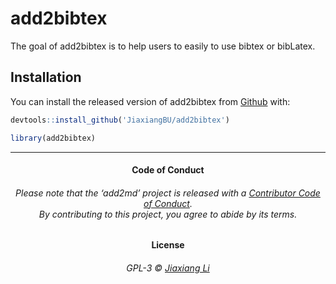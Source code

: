 
<!-- README.md is generated from README.Rmd. Please edit that file -->

# add2bibtex

The goal of add2bibtex is to help users to easily to use bibtex or
bibLatex.

## Installation

You can install the released version of add2bibtex from
[Github](https://github.com/JiaxiangBU/add2bibtex) with:

``` r
devtools::install_github('JiaxiangBU/add2bibtex')
```

``` r
library(add2bibtex)
```

-----

<h4 align="center">

**Code of Conduct**

</h4>

<h6 align="center">

Please note that the ‘add2md’ project is released with a [Contributor
Code of Conduct](.github/CODE_OF_CONDUCT.md).<br>By contributing to this
project, you agree to abide by its terms.

</h6>

<h4 align="center">

**License**

</h4>

<h6 align="center">

GPL-3 © [Jiaxiang Li](LICENSE.md)

</h6>
